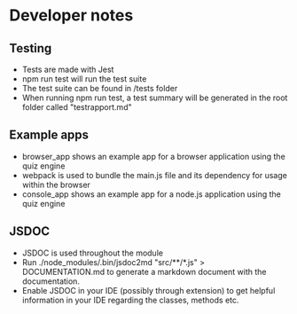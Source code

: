 # Developer notes
## Testing
- Tests are made with Jest
- npm run test will run the test suite
- The test suite can be found in /tests folder
- When running npm run test, a test summary will be generated in the root folder called "testrapport.md"

## Example apps
- browser_app shows an example app for a browser application using the quiz engine
- webpack is used to bundle the main.js file and its dependency for usage within the browser
- console_app shows an example app for a node.js application using the quiz engine 

## JSDOC
- JSDOC is used throughout the module
- Run ./node_modules/.bin/jsdoc2md "src/**/*.js" > DOCUMENTATION.md to generate a markdown document with the documentation.
- Enable JSDOC in your IDE (possibly through extension) to get helpful information in your IDE regarding the classes, methods etc.

